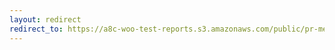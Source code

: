 ```yaml
---
layout: redirect
redirect_to: https://a8c-woo-test-reports.s3.amazonaws.com/public/pr-merge/42797/api/index.html
---
```

